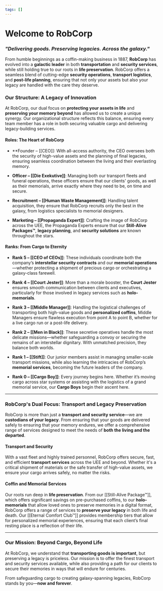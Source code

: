 ```yaml
---
tags: []
---
```

# **Welcome to RobCorp**  
### *"Delivering goods. Preserving legacies. Across the galaxy."*

From humble beginnings as a coffin-making business in 1887, **RobCorp** has evolved into a **galactic leader** in both **transportation** and **security services**, while still holding true to our roots in **life preservation**. RobCorp offers a seamless blend of cutting-edge **security operations**, **transport logistics**, and **post-life planning**, ensuring that not only your assets but also your legacy are handled with the care they deserve.

### **Our Structure: A Legacy of Innovation**

At RobCorp, our dual focus on **protecting your assets in life** and **preserving your memory beyond** has allowed us to create a unique synergy. Our organizational structure reflects this balance, ensuring every team member has a role in both securing valuable cargo and delivering legacy-building services.

#### **Roles: The Heart of RobCorp**
- **Founder – [[CEO]]: With all-access authority, the CEO oversees both the security of high-value assets and the planning of final legacies, ensuring seamless coordination between the living and their everlasting memory.
  
- **Officer – [[Die Exekutive]]**: Managing both our transport fleets and funeral operations, these officers ensure that our clients' goods, as well as their memorials, arrive exactly where they need to be, on time and secure.

- **Recruitment – [[Human Waste Management]]**: Handling talent acquisition, they ensure that RobCorp recruits only the best in the galaxy, from logistics specialists to memorial designers.

- **Marketing – [[Propaganda Expert]]**: Crafting the image of RobCorp across the UEE, the Propaganda Experts ensure that our **Still-Alive Packages™**, **legacy planning**, and **security solutions** are known throughout the stars.

#### **Ranks: From Cargo to Eternity**
- **Rank 5 – [[CEO of CEOs]]**: These individuals coordinate both the company’s **interstellar security contracts** and our **memorial operations**—whether protecting a shipment of precious cargo or orchestrating a galaxy-class farewell.

- **Rank 4 – [[Court Jester]]**: More than a morale booster, the **Court Jester** ensures smooth communication between clients and executives, particularly for those involved in legacy services such as **holo-memorials**.

- **Rank 3 – [[Middle Manager]]**: Handling the logistical challenges of transporting both high-value goods and **personalized coffins**, Middle Managers ensure flawless execution from point A to point B, whether for a live cargo run or a post-life delivery.

- **Rank 2 – [[Men in Black]]**: These secretive operatives handle the most delicate missions—whether safeguarding a convoy or securing the remains of an interstellar dignitary. With unmatched precision, they balance both worlds.

- **Rank 1 – [[Stift]]**: Our junior members assist in managing smaller-scale transport missions, while also learning the intricacies of RobCorp’s **memorial services**, becoming the future leaders of the company.

- **Rank 0 – [[Cargo Boy]]**: Every journey begins here. Whether it’s moving cargo across star systems or assisting with the logistics of a grand memorial service, our **Cargo Boys** begin their ascent here.

---

### **RobCorp's Dual Focus: Transport and Legacy Preservation**

RobCorp is more than just a **transport and security service**—we are **custodians of your legacy**. From ensuring that your goods are delivered safely to ensuring that your memory endures, we offer a comprehensive range of services designed to meet the needs of **both the living and the departed**.

#### **Transport and Security**  
With a vast fleet and highly trained personnel, RobCorp offers secure, fast, and efficient **transport services** across the UEE and beyond. Whether it's a critical shipment of materials or the safe transfer of high-value assets, we ensure your cargo arrives safely, no matter the risks.

#### **Coffin and Memorial Services**  
Our roots run deep in **life preservation**. From our [[Still-Alive Package™]], which offers significant savings on pre-purchased coffins, to our **holo-memorials** that allow loved ones to preserve memories in a digital format, RobCorp offers a range of services to **preserve your legacy** in both life and death. Our [[Eternal Comfort Club™]] provides membership tiers that allow for personalized memorial experiences, ensuring that each client’s final resting place is a reflection of their life.

---

### **Our Mission: Beyond Cargo, Beyond Life**
At RobCorp, we understand that **transporting goods is important**, but preserving a legacy is priceless. Our mission is to offer the finest transport and security services available, while also providing a path for our clients to secure their memories in ways that will endure for centuries. 

From safeguarding cargo to creating galaxy-spanning legacies, RobCorp stands by you—**now and forever**.